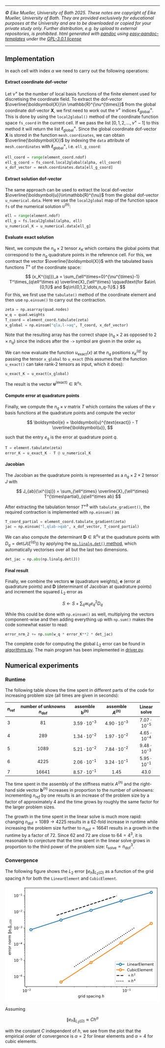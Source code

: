 ----

*&#169; Eike Mueller, University of Bath 2025. These notes are copyright of Eike Mueller, University of Bath. They are provided exclusively for educational purposes at the University and are to be downloaded or copied for your private study only. Further distribution, e.g. by upload to external repositories, is prohibited. html generated with [pandoc](https://pandoc.org/) using [easy-pandoc-templates](https://github.com/ryangrose/easy-pandoc-templates) under the [GPL-3.0.1 license](https://github.com/ryangrose/easy-pandoc-templates?tab=GPL-3.0-1-ov-file#readme)*

----

## Implementation

In each cell with index $\alpha$ we need to carry out the following operations:

#### Extract coordinate dof-vector
Let $\nu^{\times}$ be the number of local basis functions of the finite element used for discretising the coordinate field. To extract the dof-vector $\overline{\boldsymbol{X}}\in \mathbb{R}^{\nu^{\times}}$ from the global coordinate dof-vector $\boldsymbol{X}$, we first need to work out the $\nu^{\times}$ indices $\ell^\times_\text{global}$. This is done by using the `local2global()` method of the coordinate function space `fs_coord` in the current cell. If we pass the list $[0,1,2,\dots,\nu^{\times}-1]$ to this method it will return the list $\ell^\times_\text{global}$. Since the global coordinate dof-vector $\boldsymbol{X}$ is stored in the function `mesh.coordinates`, we can obtain $\overline{\boldsymbol{X}}$ by indexing the `data` attribute of `mesh.coordinates` with $\ell^\times_\text{global}$, i.e. `ell_g_coord`:

```Python
ell_coord = range(element_coord.ndof)
ell_g_coord = fs_coord.local2global(alpha, ell_coord)
x_dof_vector = mesh.coordinates.data[ell_g_coord]
```

#### Extract solution dof-vector
The same approach can be used to extract the local dof-vector $\overline{\boldsymbol{u}}\in\mathbb{R}^{\nu}$ from the global dof-vector `u_numerical.data`. Here we use the `local2global` map of the function space `fs` of the numerical solution $u^{(h)}$:

```Python
ell = range(element.ndof)
ell_g = fs.local2global(alpha, ell)
u_numerical_K = u_numerical.data[ell_g]
```

#### Evaluate exact solution
Next, we compute the $n_q\times 2$ tensor $x_K$ which contains the global points that correspond to the $n_q$ quadrature points in the reference cell. For this, we contract the vector $\overline{\boldsymbol{X}}$ with the tabulated basis functions $T^\times$ of the coordinate space:

$$
(x_K^{(q)})_a = \sum_{\ell^\times=0}^{\nu^{\times}-1} T^\times_{q\ell^\times a} \overline{X}_{\ell^\times} \qquad\text{for $a\in\{0,1\}$ and $q\in\{0,1,2,\dots,n_q-1\}$.}
$$
For this, we first use the `tabulate()` method of the coordinate element and then use `np.einsum()` to carry out the contraction.

```Python
zeta = np.asarray(quad.nodes)
w_q = quad.weights
T_coord = element_coord.tabulate(zeta)
x_global = np.einsum("qla,l->aq", T_coord, x_dof_vector)
```

Note that the resulting array has the correct shape ($n_q\times 2$ as opposed to $2\times n_q$) since the indices after the `->` symbol are given in the order `aq`.

We can now evaluate the function $u_{\text{exact}}(x)$ at the $n_q$ positions $x_K^{(q)}$ by passing the tensor `x_global` to `u_exact` (this assumes that the function `u_exact()` can take rank-2 tensors as input, which it does):

```Python
u_exact_K = u_exact(x_global)
```

The result is the vector $\boldsymbol{u}^{\text{(exact)}}\in \mathbb{R}^{n_q}$.

#### Compute error at quadrature points
Finally, we compute the $n_q\times \nu$ matrix $T$ which contains the values of the $\nu$ basis functions at the quadrature points and compute the vector

$$
\boldsymbol{e} = \boldsymbol{u}^{\text{exact}} - T \overline{\boldsymbol{u}},
$$

such that the entry $e_q$ is the error at quadrature point $q$.

```Python
T = element.tabulate(zeta)
error_K = u_exact_K - T @ u_numerical_K
```
#### Jacobian
The Jacobian as the quadrature points is represented as a $n_q\times 2\times 2$ tensor $J$ with

$$
J_{ab}(\xi^{(q)}) = \sum_{\ell^\times} \overline{X}_{\ell^\times} T^{\times\partial}_{q\ell^\times ab}
$$

After extracting the tabulation tensor $T^{\times\partial}$ with `tabulate_gradient()`, the required contraction is implemented with `np.einsum()` as

```Python
T_coord_partial = element_coord.tabulate_gradient(zeta)
jac = np.einsum("l,qlab->qab", x_dof_vector, T_coord_partial)
```
We can also compute the determinant $\boldsymbol{D}\in \mathbb{R}^{n_q}$ at the quadrature points with $D_q = \text{det}(J(\xi^{(q)}))$ by applying the [`np.linalg.det()` method](https://numpy.org/doc/2.2/reference/generated/numpy.linalg.det.html), which automatically vectorises over all but the last two dimensions.

```Python
det_jac = np.abs(np.linalg.det(J))
```

#### Final result
Finally, we combine the vectors $\boldsymbol{w}$ (quadrature weights), $\boldsymbol{e}$ (error at quadrature points) and $\boldsymbol{D}$ (determinant of Jacobian at quadrature points) and increment the squared $L_2$ error as

$$
S\gets S + \sum_q w_q e_q^2 D_q
$$

While this could be done with `np.einsum()` as well, multiplying the vectors component-wise and then adding everything up with `np.sum()` makes the code somewhat easier to read:

```Python
error_nrm_2 += np.sum(w_q * error_K**2 * det_jac)
```

The complete code for computing the global $L_2$ error can be found in [algorithms.py](algorithms.py). The main program has been implemented in [driver.py](driver.py).

## Numerical experiments

### Runtime
The following table shows the time spent in different parts of the code for increasing problem size (all times are given in seconds):

| $n_{\text{ref}}$ | number of unknowns $n_{\text{dof}}$ | assemble $\boldsymbol{b}^{(h)}$ | assemble $A^{(h)}$  | Linear solve |
| --- | :---: | :---: | :---: | :----: |
| 3 | 81 | $3.59\cdot 10^{-3}$ | $4.90\cdot 10^{-3}$ | $7.07\cdot 10^{-5}$ |
| 4 | 289 | $1.34\cdot 10^{-2}$ | $1.97\cdot 10^{-2}$ | $4.65\cdot 10^{-4}$ |
| 5 | 1089 | $5.21\cdot 10^{-2}$ | $7.84\cdot 10^{-2}$ | $9.48\cdot 10^{-3}$ |
| 6 | 4225 | $2.06\cdot 10^{-1}$ | $3.24\cdot 10^{-1}$ | $5.95\cdot 10^{-1}$ |
| 7 | 16641 | $8.57\cdot 10^{-1}$ | $1.45$ | $43.0$ |

The time spent in the assembly of the stiffness matrix $A^{(h)}$ and the right-hand side vector $\boldsymbol{b}^{(h)}$ increases in proportion to the number of unknowns: incrementing $n_{ref}$ by one results is an increase of the problem size by a factor of approximately 4 and the time grows by roughly the same factor for the larger problem sizes.

The growth in the time spent in the linear solve is much more rapid: changing $n_{\text{dof}} = 1089 \rightarrow 4225$ results in a $62$-fold increase in runtime while increasing the problem size further to $n_{\text{dof}}=16641$ results in a growth in the runtime by a factor of $72$. Since $62$ and $72$ are close to $64=4^3$, it is reasonable to conjecture that the time spent in the linear solve grows in proportion to the third power of the problem size:
$t_{\text{solve}}\propto n_{\text{dof}}^3$.

### Convergence
The following figure shows the $L_2$ error $\|e_h\|_{L_2(\Omega)}$ as a function of the grid spacing $h$ for both the `LinearElement` and `CubicElement`.

![Convergence](convergence.png)

Assuming

$$
\|e_h\|_{L_2(\Omega)} \approx C h^\alpha
$$

with the constant $C$ independent of $h$, we see from the plot that the empirical order of convergence is $\alpha=2$ for linear elements and $\alpha=4$ for cubic elements.